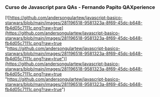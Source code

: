 ### Curso de Javascript para QAs - Fernando Papito QAXperience
[![https://github.com/andersongulartew/javascript-basico-starwars/blob/main/images/281196518-9581323a-8f69-45dc-b648-fb4d05c7111c.png?raw=true](https://github.com/andersongulartew/javascript-basico-starwars/blob/main/images/281196518-9581323a-8f69-45dc-b648-fb4d05c7111c.png?raw=true "https://github.com/andersongulartew/javascript-basico-starwars/blob/main/images/281196518-9581323a-8f69-45dc-b648-fb4d05c7111c.png?raw=true")](https://github.com/andersongulartew/javascript-basico-starwars/blob/main/images/281196518-9581323a-8f69-45dc-b648-fb4d05c7111c.png?raw=true "https://github.com/andersongulartew/javascript-basico-starwars/blob/main/images/281196518-9581323a-8f69-45dc-b648-fb4d05c7111c.png?raw=true")

